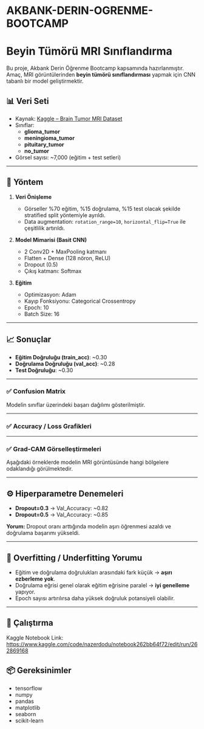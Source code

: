 # AKBANK-DERIN-OGRENME-BOOTCAMP
# Beyin Tümörü MRI Sınıflandırma

Bu proje, Akbank Derin Öğrenme Bootcamp kapsamında hazırlanmıştır.  
Amaç, MRI görüntülerinden **beyin tümörü sınıflandırması** yapmak için CNN tabanlı bir model geliştirmektir.

## 📊 Veri Seti

- Kaynak: [Kaggle – Brain Tumor MRI Dataset](https://www.kaggle.com/datasets/masoudnickparvar/brain-tumor-mri-dataset)  
- Sınıflar:  
  - **glioma_tumor**  
  - **meningioma_tumor**  
  - **pituitary_tumor**  
  - **no_tumor**  
- Görsel sayısı: ~7,000 (eğitim + test setleri)  

---

## 🔎 Yöntem

1. **Veri Önişleme**  
   - Görseller %70 eğitim, %15 doğrulama, %15 test olacak şekilde stratified split yöntemiyle ayrıldı.  
   - Data augmentation: `rotation_range=10`, `horizontal_flip=True` ile çeşitlilik artırıldı.  

2. **Model Mimarisi (Basit CNN)**  
   - 2 Conv2D + MaxPooling katmanı  
   - Flatten + Dense (128 nöron, ReLU)  
   - Dropout (0.5)  
   - Çıkış katmanı: Softmax  

3. **Eğitim**  
   - Optimizasyon: Adam  
   - Kayıp Fonksiyonu: Categorical Crossentropy  
   - Epoch: 10  
   - Batch Size: 16  

---

## 📈 Sonuçlar

- **Eğitim Doğruluğu (train_acc)**: ~0.30
- **Doğrulama Doğruluğu (val_acc)**: ~0.28  
- **Test Doğruluğu**: ~0.30 

---

### ✅ Confusion Matrix
Modelin sınıflar üzerindeki başarı dağılımı gösterilmiştir.

---

### ✅ Accuracy / Loss Grafikleri


---

### ✅ Grad-CAM Görselleştirmeleri

Aşağıdaki örneklerde modelin MRI görüntüsünde hangi bölgelere odaklandığı görülmektedir.

---

## ⚙️ Hiperparametre Denemeleri

- **Dropout=0.3** → Val_Accuracy: ~0.82  
- **Dropout=0.5** → Val_Accuracy: ~0.85  

**Yorum:** Dropout oranı arttığında modelin aşırı öğrenmesi azaldı ve doğrulama başarımı yükseldi.  

---

## 🧾 Overfitting / Underfitting Yorumu

- Eğitim ve doğrulama doğrulukları arasındaki fark küçük → **aşırı ezberleme yok**.  
- Doğrulama eğrisi genel olarak eğitim eğrisine paralel → **iyi genelleme** yapıyor.  
- Epoch sayısı artırılırsa daha yüksek doğruluk potansiyeli olabilir.  

---

## 🚀 Çalıştırma
Kaggle Notebook Link: https://www.kaggle.com/code/nazerdodu/notebook262bb64f72/edit/run/262869168  

## 📦 Gereksinimler
- tensorflow  
- numpy  
- pandas  
- matplotlib  
- seaborn  
- scikit-learn  
